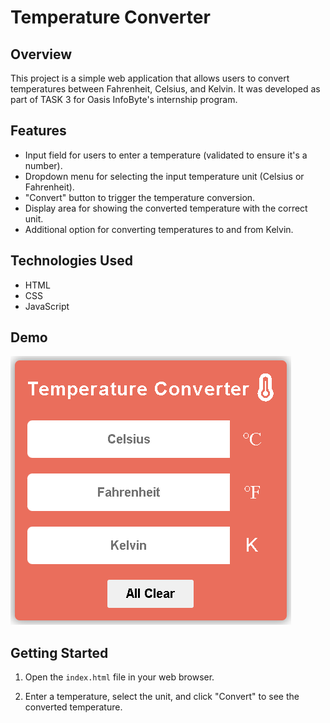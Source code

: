 # Temperature Converter 

## Overview

This project is a simple web application that allows users to convert temperatures between Fahrenheit, Celsius, and Kelvin. It was developed as part of TASK 3 for Oasis InfoByte's internship program.

## Features

- Input field for users to enter a temperature (validated to ensure it's a number).
- Dropdown menu for selecting the input temperature unit (Celsius or Fahrenheit).
- "Convert" button to trigger the temperature conversion.
- Display area for showing the converted temperature with the correct unit.
- Additional option for converting temperatures to and from Kelvin.

## Technologies Used

- HTML
- CSS
- JavaScript

## Demo

![Preview Image](/Demo/Demo.PNG)

## Getting Started

1. Open the `index.html` file in your web browser.

2. Enter a temperature, select the unit, and click "Convert" to see the converted temperature.
